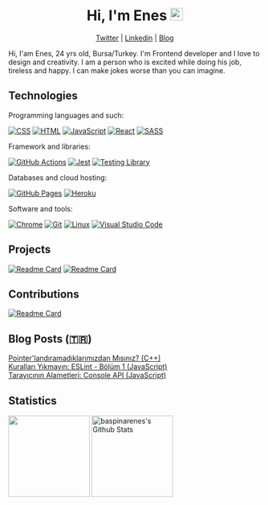 <h1 align="center">Hi, I'm Enes <img src="https://media.giphy.com/media/hvRJCLFzcasrR4ia7z/giphy.gif" width="25"></h1>
<p align="center"><a href="https://twitter.com/enesbaspinar0">Twitter</a> | <a href="https://www.linkedin.com/in/enesbaspinar/">Linkedin</a> | <a href="https://enesbaspinar.me/">Blog</a></p>

<p>Hi, I'am Enes, 24 yrs old, Bursa/Turkey. I'm Frontend developer and I love to design and creativity. I am a person who is excited while doing his job, tireless and happy. I can make jokes worse than you can imagine.</p>
  
<h2>Technologies</h2>

<div>  
  <p>Programming languages and such:</p>
  <a href="#"><img alt="CSS" src="https://img.shields.io/badge/CSS-254BDD.svg?logo=css3&logoColor=white"></a>
  <a href="#"><img alt="HTML" src="https://img.shields.io/badge/HTML-DD4B25.svg?logo=html5&logoColor=white"></a>
  <a href="#"><img alt="JavaScript" src="https://img.shields.io/badge/JavaScript-EFD81D.svg?logo=javascript&logoColor=black"></a>
  <a href="#"><img alt="React" src="https://img.shields.io/badge/React-61DBFB.svg?logo=react&logoColor=black"></a>
  <a href="#"><img alt="SASS" src="https://img.shields.io/badge/SASS-C76494.svg?logo=sass&logoColor=white"></a>

  <p>Framework and libraries:</p>
  <a href="#"><img alt="GitHub Actions" src="https://img.shields.io/badge/GitHub%20Actions-1C84F7.svg?logo=github%20actions&logoColor=white"></a>
  <a href="#"><img alt="Jest" src="https://img.shields.io/badge/Jest-C21325.svg?logo=jest&logoColor=white&color=rgb(148, 64, 88)&labelColor=rgb(148, 64, 88)"></a>
  <a href="#"><img alt="Testing Library" src="https://img.shields.io/badge/Testing%20Library-FE4646.svg?logo=testinglibrary&logoColor=white"></a>

  <p>Databases and cloud hosting:</p>
  <a href="#"><img alt="GitHub Pages" src="https://img.shields.io/badge/GitHub%20Pages-000000.svg?logo=github&logoColor=white"></a>
  <a href="#"><img alt="Heroku" src="https://img.shields.io/badge/Heroku-3E0094.svg?logo=heroku&logoColor=white"></a>

  <p>Software and tools:</p>
  <a href="#"><img alt="Chrome" src="https://img.shields.io/badge/Chrome-129B5B.svg?logo=googlechrome&logoColor=white"></a>
  <a href="#"><img alt="Git" src="https://img.shields.io/badge/Git-E84D31.svg?logo=git&logoColor=white"></a>
  <a href="#"><img alt="Linux" src="https://img.shields.io/badge/Linux-F6B500.svg?logo=linux&logoColor=black"></a>
  <a href="#"><img alt="Visual Studio Code" src="https://img.shields.io/badge/Visual%20Studio%20Code-25A3EE.svg?logo=visual-studio-code&logoColor=white"></a>
</div>

<h2>Projects</h2>

[![Readme Card](https://github-readme-stats.vercel.app/api/pin/?username=baspinarenes&repo=spider-solitaire)](https://github.com/baspinarenes/spider-solitaire)
[![Readme Card](https://github-readme-stats.vercel.app/api/pin/?username=baspinarenes&repo=rick-and-morty)](https://github.com/baspinarenes/rick-and-morty)

<h2>Contributions</h2>

[![Readme Card](https://github-readme-stats.vercel.app/api/pin/?username=missing-semester-tr&repo=missing-semester-tr.github.io)](https://github.com/missing-semester-tr/missing-semester-tr.github.io)

<h2>Blog Posts (🇹🇷)</h2>

<div>
    <a href="https://www.enesbaspinar.com/blog/genel-programlama/pointerlandiramadiklarimizdanmisiniz">Pointer'landıramadıklarımızdan Mısınız? (C++)</a><br>
    <a href="https://www.enesbaspinar.com/blog/frontend/kurallari-yikmayin-eslint-1">Kuralları Yıkmayın: ESLint - Bölüm 1 (JavaScript)</a><br>
    <a href="https://www.enesbaspinar.com/blog/frontend/tarayicinin-alametleri-console-api">Tarayıcının Alametleri: Console API (JavaScript)</a><br>
</div>

<h2>Statistics</h2>

<a href="https://git.io/streak-stats"><img alt="" src="https://github-readme-streak-stats.herokuapp.com/?user=baspinarenes&theme=vue-dark&hide_border=true" height="162px" /></a>
<a href="https://github.com/anuraghazra/github-readme-stats"><img alt="baspinarenes's Github Stats" src="https://denvercoder1-github-readme-stats.vercel.app/api/?username=baspinarenes&show_icons=true&count_private=true&theme=vue-dark&hide_border=true" height="162px"/></a>
